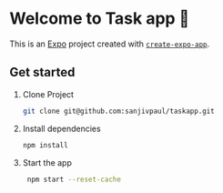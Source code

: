 # Welcome to Task app 👋

This is an [Expo](https://expo.dev) project created with [`create-expo-app`](https://www.npmjs.com/package/create-expo-app).

## Get started

1. Clone Project
   ```bash
   git clone git@github.com:sanjivpaul/taskapp.git
   ```
2. Install dependencies

   ```bash
   npm install
   ```

3. Start the app

   ```bash
    npm start --reset-cache
   ```
